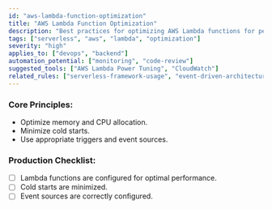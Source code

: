 ```yaml
---
id: "aws-lambda-function-optimization"
title: "AWS Lambda Function Optimization"
description: "Best practices for optimizing AWS Lambda functions for performance and cost efficiency."
tags: ["serverless", "aws", "lambda", "optimization"]
severity: "high"
applies_to: ["devops", "backend"]
automation_potential: ["monitoring", "code-review"]
suggested_tools: ["AWS Lambda Power Tuning", "CloudWatch"]
related_rules: ["serverless-framework-usage", "event-driven-architecture-principles"]
---
```


### Core Principles:
- Optimize memory and CPU allocation.
- Minimize cold starts.
- Use appropriate triggers and event sources.

### Production Checklist:
- [ ] Lambda functions are configured for optimal performance.
- [ ] Cold starts are minimized.
- [ ] Event sources are correctly configured.
